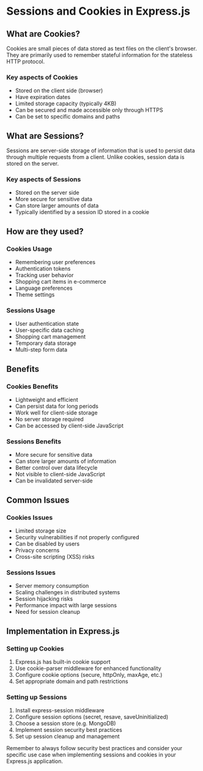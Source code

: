 # Sessions and Cookies in Express.js

## What are Cookies?

Cookies are small pieces of data stored as text files on the client's browser. They are primarily used to remember stateful information for the stateless HTTP protocol.

### Key aspects of Cookies

- Stored on the client side (browser)
- Have expiration dates
- Limited storage capacity (typically 4KB)
- Can be secured and made accessible only through HTTPS
- Can be set to specific domains and paths

## What are Sessions?

Sessions are server-side storage of information that is used to persist data through multiple requests from a client. Unlike cookies, session data is stored on the server.

### Key aspects of Sessions

- Stored on the server side
- More secure for sensitive data
- Can store larger amounts of data
- Typically identified by a session ID stored in a cookie

## How are they used?

### Cookies Usage

- Remembering user preferences
- Authentication tokens
- Tracking user behavior
- Shopping cart items in e-commerce
- Language preferences
- Theme settings

### Sessions Usage

- User authentication state
- User-specific data caching
- Shopping cart management
- Temporary data storage
- Multi-step form data

## Benefits

### Cookies Benefits

- Lightweight and efficient
- Can persist data for long periods
- Work well for client-side storage
- No server storage required
- Can be accessed by client-side JavaScript

### Sessions Benefits

- More secure for sensitive data
- Can store larger amounts of information
- Better control over data lifecycle
- Not visible to client-side JavaScript
- Can be invalidated server-side

## Common Issues

### Cookies Issues

- Limited storage size
- Security vulnerabilities if not properly configured
- Can be disabled by users
- Privacy concerns
- Cross-site scripting (XSS) risks

### Sessions Issues

- Server memory consumption
- Scaling challenges in distributed systems
- Session hijacking risks
- Performance impact with large sessions
- Need for session cleanup

## Implementation in Express.js

### Setting up Cookies

1. Express.js has built-in cookie support
2. Use cookie-parser middleware for enhanced functionality
3. Configure cookie options (secure, httpOnly, maxAge, etc.)
4. Set appropriate domain and path restrictions

### Setting up Sessions

1. Install express-session middleware
2. Configure session options (secret, resave, saveUninitialized)
3. Choose a session store (e.g. MongoDB)
4. Implement session security best practices
5. Set up session cleanup and management

Remember to always follow security best practices and consider your specific use case when implementing sessions and cookies in your Express.js application.
